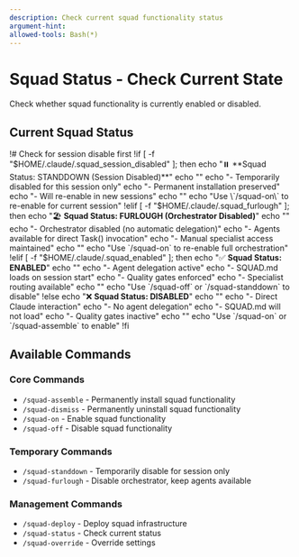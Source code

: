 ```yaml
---
description: Check current squad functionality status
argument-hint:
allowed-tools: Bash(*)
---
```


# Squad Status - Check Current State

Check whether squad functionality is currently enabled or disabled.

## Current Squad Status

!# Check for session disable first
!if [ -f "$HOME/.claude/.squad_session_disabled" ]; then
    echo "⏸️ **Squad Status: STANDDOWN (Session Disabled)**"
    echo ""
    echo "- Temporarily disabled for this session only"
    echo "- Permanent installation preserved"
    echo "- Will re-enable in new sessions"
    echo ""
    echo "Use \`/squad-on\` to re-enable for current session"
!elif [ -f "$HOME/.claude/.squad_furlough" ]; then
    echo "🏖️ **Squad Status: FURLOUGH (Orchestrator Disabled)**"
    echo ""
    echo "- Orchestrator disabled (no automatic delegation)"
    echo "- Agents available for direct Task() invocation"
    echo "- Manual specialist access maintained"
    echo ""
    echo "Use \`/squad-on\` to re-enable full orchestration"
!elif [ -f "$HOME/.claude/.squad_enabled" ]; then
    echo "✅ **Squad Status: ENABLED**"
    echo ""
    echo "- Agent delegation active"
    echo "- SQUAD.md loads on session start"
    echo "- Quality gates enforced"
    echo "- Specialist routing available"
    echo ""
    echo "Use \`/squad-off\` or \`/squad-standdown\` to disable"
!else
    echo "❌ **Squad Status: DISABLED**"
    echo ""
    echo "- Direct Claude interaction"
    echo "- No agent delegation"
    echo "- SQUAD.md will not load"
    echo "- Quality gates inactive"
    echo ""
    echo "Use \`/squad-on\` or \`/squad-assemble\` to enable"
!fi

## Available Commands

### Core Commands
- `/squad-assemble` - Permanently install squad functionality
- `/squad-dismiss` - Permanently uninstall squad functionality
- `/squad-on` - Enable squad functionality
- `/squad-off` - Disable squad functionality

### Temporary Commands
- `/squad-standdown` - Temporarily disable for session only
- `/squad-furlough` - Disable orchestrator, keep agents available

### Management Commands
- `/squad-deploy` - Deploy squad infrastructure
- `/squad-status` - Check current status
- `/squad-override` - Override settings